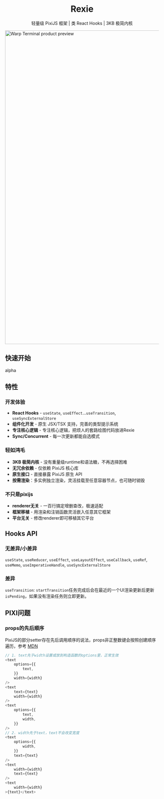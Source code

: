 <h1 align="center">Rexie</h1>
<p align="center">轻量级 PixiJS 框架 | 类 React Hooks | 3KB 极简内核</p>
<a href="hhttps://github.com/wooloo26/rexie">
    <img width="1024" alt="Warp Terminal product preview" src="https://raw.githubusercontent.com/wooloo26/rexie/refs/heads/main/docs/examples.gif">
</a>

## 快速开始

alpha

## 特性

### 开发体验

- **React Hooks** - `useState`, `useEffect`...`useTransition`, `useSyncExternalStore`
- **组件化开发** - 原生 JSX/TSX 支持，完善的类型提示系统
- **专注核心逻辑** - 专注核心逻辑，把烦人的套路绘图代码放进Rexie
- **Sync/Concurrent** - 每一次更新都能自选模式

### 轻如鸿毛

- **3KB 极简内核** - 没有重量级runtime和语法糖，不再选择困难
- **无冗余依赖** - 仅依赖 PixiJS 核心库
- **原生接口** - 直接暴露 PixiJS 原生 API
- **按需渲染**：多实例独立渲染，灵活挂载至任意容器节点，也可随时销毁

### 不只是pixijs

- **renderer无关** - 一百行搞定增删查改，极速适配
- **框架移植** - 用渲染和注销函数灵活嵌入任意其它框架
- **平台无关** - 修改renderer即可移植其它平台

## Hooks API

### 无差异/小差异

`useState`, `useReducer`, `useEffect`, `useLayoutEffect`, `useCallback`, `useRef`, `useMemo`, `useImperativeHandle`, `useSyncExternalStore`

### 差异

`useTransition`: `startTransition`任务完成后会在最近的一个UI渲染更新后更新`isPending`，如果没有渲染任务则立即更新。

## PIXI问题

### props的先后顺序

PixiJS的部分setter存在先后调用顺序的说法，props非正整数键会按照创建顺序遍历，参考 [MDN](https://developer.mozilla.org/en-US/docs/Web/JavaScript/Reference/Statements/for...in#description)

```ts
// 1. text先于width设置或放到构造函数的options里，正常生效
<text
    options={{
        text,
    }}
    width={width}
/>
<text
    text={text}
    width={width}
/>
<text
    options={{
        text,
        width,
    }}
/>
// 2. width先于text，text不会改变宽度
<text
    options={{
        width,
    }}
    text={text}
/>
<text
    width={width}
    text={text}
/>
<text
    width={width}
>{text}</text>
```
